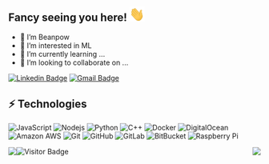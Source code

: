 ## Fancy seeing you here! <img src="https://raw.githubusercontent.com/beanpow/beanpow/master/wave.gif" width="30px">

- 👋 I’m Beanpow
- 👀 I’m interested in ML
- 🌱 I’m currently learning ...
- 💞️ I’m looking to collaborate on ...

[![Linkedin Badge](https://img.shields.io/badge/-beanpow-blue?style=flat-square&logo=Linkedin&logoColor=white&link=www.linkedin.com/in/beanpow)](www.linkedin.com/in/beanpow)
[![Gmail Badge](https://img.shields.io/badge/-beanpow@gmail.com-c14438?style=flat-square&logo=Gmail&logoColor=white&link=mailto:beanpow@gmail.com)](mailto:beanpow@gmail.com)

## ⚡ Technologies

![JavaScript](https://img.shields.io/badge/-JavaScript-black?style=flat-square&logo=javascript)
![Nodejs](https://img.shields.io/badge/-Nodejs-black?style=flat-square&logo=Node.js)
![Python](https://img.shields.io/badge/-Python-black?style=flat-square&logo=Python)
![C++](https://img.shields.io/badge/-C++-00599C?style=flat-square&logo=c)
![Docker](https://img.shields.io/badge/-Docker-black?style=flat-square&logo=docker)
![DigitalOcean](https://img.shields.io/badge/-Digital%20Ocean-darkblue?style=flat-square&logo=digitalocean)
![Amazon AWS](https://img.shields.io/badge/Amazon%20AWS-232F3E?style=flat-square&logo=amazon-aws)
![Git](https://img.shields.io/badge/-Git-black?style=flat-square&logo=git)
![GitHub](https://img.shields.io/badge/-GitHub-181717?style=flat-square&logo=github)
![GitLab](https://img.shields.io/badge/-GitLab-FCA121?style=flat-square&logo=gitlab)
![BitBucket](https://img.shields.io/badge/-BitBucket-darkblue?style=flat-square&logo=bitbucket)
![Raspberry Pi](https://img.shields.io/badge/-Raspberry%20Pi-C51A4A?style=flat-square&logo=Raspberry-Pi)

<img align="left" src="https://github-readme-stats.vercel.app/api?username=beanpow&bg_color=30,e96443,904e95&title_color=fff&text_color=fff&hide_title=true&count_private=true">
<img align="right" src="https://github-readme-stats.vercel.app/api/top-langs/?username=beanpow&hide=TeX&layout=compact">


![Visitor Badge](https://komarev.com/ghpvc/?username=beanpow&style=flat-square)
